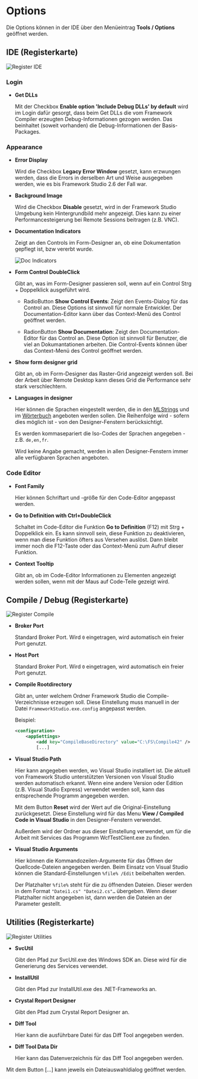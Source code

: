 # Options

Die Options können in der IDE über den Menüeintrag **Tools / Options** geöffnet werden.

## IDE (Registerkarte)

![Register IDE](media/options-ide.png)

### Login

* **Get DLLs**

    Mit der Checkbox **Enable option 'Include Debug DLLs' by default** wird im Login dafür gesorgt, dass beim Get DLLs die vom Framework Compiler erzeugten Debug-Informationen gezogen werden. Das beinhaltet (soweit vorhanden) die Debug-Informationen der Basis-Packages.

### Appearance

* **Error Display**

    Wird die Checkbox **Legacy Error Window** gesetzt, kann erzwungen werden, dass die Errors in derselben Art und Weise ausgegeben werden, wie es bis Framework Studio 2.6 der Fall war.

* **Background Image**

    Wird die Checkbox **Disable** gesetzt, wird in der Framework Studio Umgebung kein Hintergrundbild mehr angezeigt. Dies kann zu einer Performancesteigerung bei Remote Sessions beitragen (z.B. VNC).

* **Documentation Indicators**

    Zeigt an den Controls im Form-Designer an, ob eine Dokumentation gepflegt ist, bzw vererbt wurde.

    ![Doc Indicators](../documentation/media/documentation-indicators.png)

* **Form Control DoubleClick**

    Gibt an, was im Form-Designer passieren soll, wenn auf ein Control Strg + Doppelklick ausgeführt wird.

  * RadioButton **Show Control Events**: Zeigt den Events-Dialog für das Control an. Diese Options ist sinnvoll für normale Entwickler. Der Documentation-Editor kann über das Context-Menü des Control geöffnet werden.

  * RadionButton **Show Documentation**: Zeigt den Documentation-Editor für das Control an. Diese Option ist sinnvoll für Benutzer, die viel an Dokumantationen arbeiten. Die Control-Events können über das Context-Menü des Control geöffnet werden.

* **Show form designer grid**

    Gibt an, ob im Form-Designer das Raster-Grid angezeigt werden soll. Bei der Arbeit über Remote Desktop kann dieses Grid die Performance sehr stark verschlechtern.

* **Languages in designer**

    Hier können die Sprachen eingestellt werden, die in den [MLStrings](../mlkey/mlstring.md) und im [Wörterbuch](../mlkey/woerterbuch.md) angeboten werden sollen. Die Reihenfolge wird - sofern dies möglich ist - von den Designer-Fenstern berücksichtigt.

    Es werden kommasepariert die Iso-Codes der Sprachen angegeben - z.B. `de,en,fr`.

    Wird keine Angabe gemacht, werden in allen Designer-Fenstern immer alle verfügbaren Sprachen angeboten.

### Code Editor

* **Font Family**

    Hier können Schriftart und -größe für den Code-Editor angepasst werden.

* **Go to Definition with Ctrl+DoubleClick**

    Schaltet im Code-Editor die Funktion **Go to Definition** (F12) mit Strg + Doppelklick ein. Es kann sinnvoll sein, diese Funktion zu deaktivieren, wenn man diese Funktion öfters aus Versehen auslöst. Dann bleibt immer noch die F12-Taste oder das Context-Menü zum Aufruf dieser Funktion.

* **Context Tooltip**

    Gibt an, ob im Code-Editor Informationen zu Elementen angezeigt werden sollen, wenn mit der Maus auf Code-Teile gezeigt wird.

## Compile / Debug (Registerkarte)

![Register Compile](media/options-compile.png)

* **Broker Port**

    Standard Broker Port. Wird `0` eingetragen, wird automatisch ein freier Port genutzt.

* **Host Port**

    Standard Broker Port. Wird `0` eingetragen, wird automatisch ein freier Port genutzt.

* **Compile Rootdirectory**

    Gibt an, unter welchem Ordner Framework Studio die Compile-Verzeichnisse erzeugen soll. Diese Einstellung muss manuell in der Datei `FrameworkStudio.exe.config` angepasst werden.

    Beispiel:

    ```xml
    <configuration>
        <appSettings>
            <add key="CompileBaseDirectory" value="C:\FS\Compile42" />
            [...]
    ```

* **Visual Studio Path**

    Hier kann angegeben werden, wo Visual Studio installiert ist. Die aktuell von Framework Studio unterstützten Versionen von Visual Studio werden automatisch erkannt. Wenn eine andere Version oder Edition (z.B. Visual Studio Express) verwendet werden soll, kann das entsprechende Programm angegeben werden.

    Mit dem Button **Reset** wird der Wert auf die Original-Einstellung zurückgesetzt. Diese Einstellung wird für das Menu **View /  Compiled Code in Visual Studio** in den Designer-Fenstern verwendet.

    Außerdem wird der Ordner aus dieser Einstellung verwendet, um für die Arbeit mit Services das Programm WcfTestClient.exe zu finden.

* **Visual Studio Arguments**

    Hier können die Kommandozeilen-Argumente für das Öffnen der Quellcode-Dateien angegeben werden. Beim Einsatz von Visual Studio können die Standard-Einstellungen `%file% /Edit` beibehalten werden.

    Der Platzhalter `%file%` steht für die zu öffnenden Dateien. Dieser werden in dem Format `"Datei1.cs" "Datei2.cs"…` übergeben. Wenn dieser Platzhalter nicht angegeben ist, dann werden die Dateien an der Parameter gestellt.

## Utilities (Registerkarte)

![Register Utilities](media/options-utilities.png)

* **SvcUtil**

    Gibt den Pfad zur SvcUtil.exe des Windows SDK an. Diese wird für die Generierung des Services verwendet.

* **InstallUtil**

    Gibt den Pfad zur InstallUtil.exe des .NET-Frameworks an.

* **Crystal Report Designer**

    Gibt den Pfad zum Crystal Report Designer an.

* **Diff Tool**

    Hier kann die ausführbare Datei für das Diff Tool angegeben werden.

* **Diff Tool Data Dir**

    Hier kann das Datenverzeichnis für das Diff Tool angegeben werden.

Mit dem Button [...]  kann jeweils ein Dateiauswahldialog geöffnet werden.
